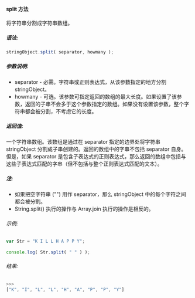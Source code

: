 #### split 方法

  将字符串分割成字符串数组。

##### 语法:

  ```javascript
  stringObject.split( separator, howmany );
  ```

##### 参数说明:

  - separator - 必需。字符串或正则表达式，从该参数指定的地方分割 stringObject。
  - howmany - 可选。该参数可指定返回的数组的最大长度。如果设置了该参数，返回的子串不会多于这个参数指定的数组。如果没有设置该参数，整个字符串都会被分割，不考虑它的长度。

##### 返回值:

  一个字符串数组。该数组是通过在 separator 指定的边界处将字符串 stringObject 分割成子串创建的。返回的数组中的字串不包括 separator 自身。但是，如果 separator 是包含子表达式的正则表达式，那么返回的数组中包括与这些子表达式匹配的字串（但不包括与整个正则表达式匹配的文本）。
  
##### 注:

  - 如果把空字符串 ("") 用作 separator，那么 stringObject 中的每个字符之间都会被分割。
  - String.split() 执行的操作与 Array.join 执行的操作是相反的。

###### 示例:

  ```javascript
  var Str = "K I L L H A P P Y";
	  
  console.log( Str.split( " " ) );
  ```

###### 结果:

  ```javascript
  >>>
  ["K", "I", "L", "L", "H", "A", "P", "P", "Y"]
  ```
